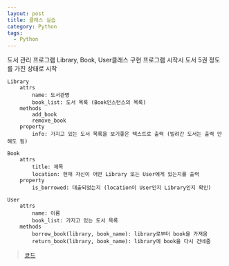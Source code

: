 ```yaml
---
layout: post
title: 클래스 실습
category: Python
tags:
  - Python
---
```




도서 관리 프로그램
Library, Book, User클래스 구현
프로그램 시작시 도서 5권 정도를 가진 상태로 시작

    Library
        attrs
            name: 도서관명
            book_list: 도서 목록 (Book인스턴스의 목록)
        methods
            add_book
            remove_book
        property
            info: 가지고 있는 도서 목록을 보기좋은 텍스트로 출력 (빌려간 도서는 출력 안해도 됨)
    
    Book
        attrs
            title: 제목
            location: 현재 자신이 어떤 Library 또는 User에게 있는지를 출력
        property
            is_borrowed: 대출되었는지 (location이 User인지 Library인지 확인)
    
    User
        attrs
            name: 이름
            book_list: 가지고 있는 도서 목록
        methods
            borrow_book(library, book_name): library로부터 book을 가져옴
            return_book(library, book_name): library에 book을 다시 건네줌


> [코드](https://github.com/KwonSoonWoo/python/blob/master/2018-05-26~27.%20%EC%88%99%EC%A0%9C.ipynb)
